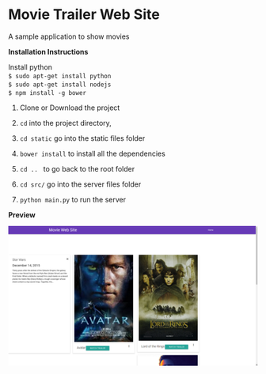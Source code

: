 Movie Trailer Web Site
=======

A sample application to show movies

**Installation Instructions**

Install python<br>
`$ sudo apt-get install python`<br>
`$ sudo apt-get install nodejs`<br>
`$ npm install -g bower`<br>


1. Clone or Download the project

2. `cd` into the project directory,

3. `cd static` go into the static files folder

4. `bower install` to install all the dependencies

5. `cd .. ` to go back to the root folder

6. `cd src/` go into the server files folder

7. `python main.py` to run the server

**Preview**

![image](img/movie_trailer.png)